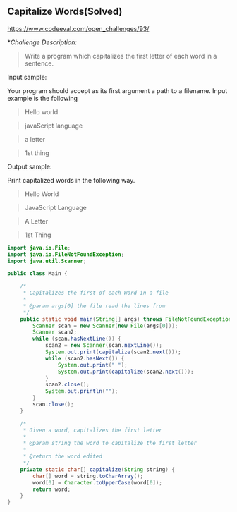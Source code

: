 Capitalize Words(**Solved**)
-----------------------------
https://www.codeeval.com/open_challenges/93/

**Challenge Description:*

>Write a program which capitalizes the first letter of each word in a sentence.

Input sample:

Your program should accept as its first argument a path to a filename. Input example is the following

>Hello world

>javaScript language

>a letter

>1st thing

Output sample:

Print capitalized words in the following way.

>Hello World

>JavaScript Language

>A Letter

>1st Thing

```java
import java.io.File;
import java.io.FileNotFoundException;
import java.util.Scanner;

public class Main {

	/*
	 * Capitalizes the first of each Word in a file
	 * 
	 * @param args[0] the file read the lines from
	 */
	public static void main(String[] args) throws FileNotFoundException {
		Scanner scan = new Scanner(new File(args[0]));
		Scanner scan2;
		while (scan.hasNextLine()) {
			scan2 = new Scanner(scan.nextLine());
			System.out.print(capitalize(scan2.next()));
			while (scan2.hasNext()) {
				System.out.print(" ");
				System.out.print(capitalize(scan2.next()));
			}
			scan2.close();
			System.out.println("");
		}
		scan.close();
	}

	/*
	 * Given a word, capitalizes the first letter
	 * 
	 * @param string the word to capitalize the first letter
	 * 
	 * @return the word edited
	 */
	private static char[] capitalize(String string) {
		char[] word = string.toCharArray();
		word[0] = Character.toUpperCase(word[0]);
		return word;
	}
}
```
